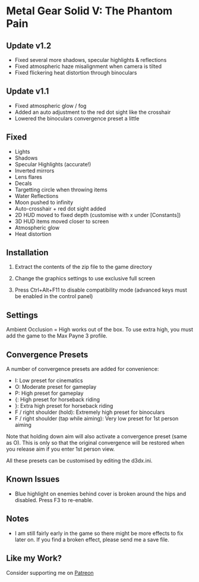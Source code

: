 Metal Gear Solid V: The Phantom Pain
====================================

Update v1.2
-----------
- Fixed several more shadows, specular highlights & reflections
- Fixed atmospheric haze misalignment when camera is tilted
- Fixed flickering heat distortion through binoculars

Update v1.1
-----------
- Fixed atmospheric glow / fog
- Added an auto adjustment to the red dot sight like the crosshair
- Lowered the binoculars convergence preset a little

Fixed
-----
- Lights
- Shadows
- Specular Highlights (accurate!)
- Inverted mirrors
- Lens flares
- Decals
- Targetting circle when throwing items
- Water Reflections
- Moon pushed to infinity
- Auto-crosshair + red dot sight added
- 2D HUD moved to fixed depth (customise with x under [Constants])
- 3D HUD items moved closer to screen
- Atmospheric glow
- Heat distortion

Installation
------------
1. Extract the contents of the zip file to the game directory

2. Change the graphics settings to use exclusive full screen

3. Press Ctrl+Alt+F11 to disable compatibility mode (advanced keys must be
   enabled in the control panel)

Settings
--------
Ambient Occlusion = High works out of the box. To use extra high, you must add
the game to the Max Payne 3 profile.

Convergence Presets
-------------------
A number of convergence presets are added for convenience:

- I: Low preset for cinematics
- O: Moderate preset for gameplay
- P: High preset for gameplay
- {: High preset for horseback riding
- }: Extra high preset for horseback riding
- F / right shoulder (hold): Extremely high preset for binoculars
- F / right shoulder (tap while aiming): Very low preset for 1st person aiming

Note that holding down aim will also activate a convergence preset (same as O).
This is only so that the original convergence will be restored when you release
aim if you enter 1st person view.

All these presets can be customised by editing the d3dx.ini.

Known Issues
------------
- Blue highlight on enemies behind cover is broken around the hips and
  disabled. Press F3 to re-enable.

Notes
-----
- I am still fairly early in the game so there might be more effects to fix
  later on. If you find a broken effect, please send me a save file.

Like my Work?
-------------
Consider supporting me on [Patreon](https://www.patreon.com/DarkStarSword)
